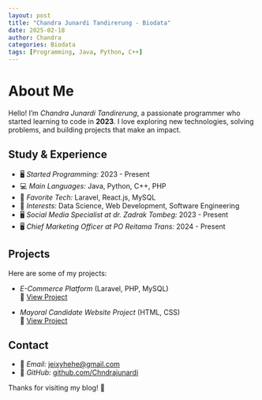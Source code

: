 ```yaml
---
layout: post
title: "Chandra Junardi Tandirerung - Biodata"
date: 2025-02-18
author: Chandra
categories: Biodata
tags: [Programming, Java, Python, C++]
---
```


# About Me

Hello! I’m *Chandra Junardi Tandirerung*, a passionate programmer who started learning to code in **2023**.
I love exploring new technologies, solving problems, and building projects that make an impact.

## Study & Experience

- 🖥️ *Started Programming:* 2023 - Present
- 💻 *Main Languages:* Java, Python, C++, PHP
- 🚀 *Favorite Tech:* Laravel, React.js, MySQL
- 🎯 *Interests:* Data Science, Web Development, Software Engineering
- 🖥️ *Social Media Specialist at dr. Zadrak Tombeg:* 2023 - Present
- 🖥️ *Chief Marketing Officer at PO Reitama Trans:* 2024 - Present

## Projects

Here are some of my projects:

- *E-Commerce Platform* (Laravel, PHP, MySQL)  
    🔗 [View Project](https://yourprojectdemo.com)

- *Mayoral Candidate Website Project* (HTML, CSS)  
    🔗 [View Project](https://github.com/Chndrajunardi/MEDIA-CENTER-ZATRIA)

## Contact

- 📧 *Email:* jeixyhehe@gmail.com
- 🔗 *GitHub:* [github.com/Chndrajunardi](https://github.com/Chndrajunardi)

Thanks for visiting my blog! 🚀